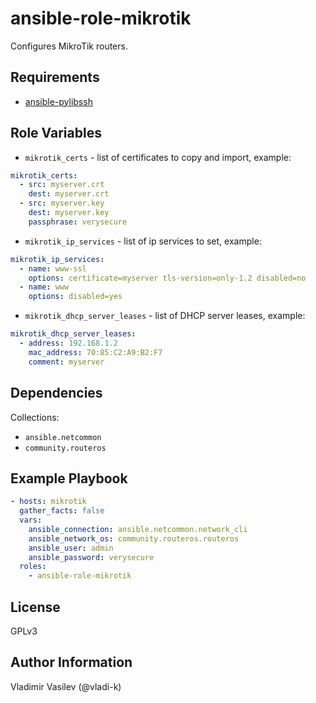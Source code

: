 ansible-role-mikrotik
====

Configures MikroTik routers.

Requirements
------------

* [ansible-pylibssh](https://pypi.org/project/ansible-pylibssh/)

Role Variables
--------------

* `mikrotik_certs` - list of certificates to copy and import, example:
```yaml
mikrotik_certs:
  - src: myserver.crt
    dest: myserver.crt
  - src: myserver.key
    dest: myserver.key
    passphrase: verysecure
```
* `mikrotik_ip_services` - list of ip services to set, example:
```yaml
mikrotik_ip_services:
  - name: www-ssl
    options: certificate=myserver tls-version=only-1.2 disabled=no
  - name: www
    options: disabled=yes
```
* `mikrotik_dhcp_server_leases` - list of DHCP server leases, example:
```yaml
mikrotik_dhcp_server_leases:
  - address: 192.168.1.2
    mac_address: 70:85:C2:A9:B2:F7
    comment: myserver
```

Dependencies
------------

Collections:

* `ansible.netcommon`
* `community.routeros`


Example Playbook
----------------

```yaml
- hosts: mikrotik
  gather_facts: false
  vars:
    ansible_connection: ansible.netcommon.network_cli
    ansible_network_os: community.routeros.routeros
    ansible_user: admin
    ansible_password: verysecure
  roles:
    - ansible-role-mikrotik
```

License
-------

GPLv3

Author Information
------------------

Vladimir Vasilev (@vladi-k)
